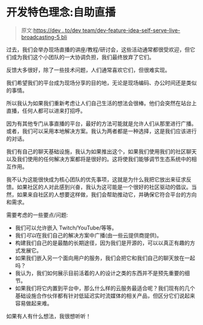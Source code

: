 # 开发特色理念:自助直播

> 原文:[https://dev . to/dev team/dev-feature-idea-self-serve-live-broadcasting-5 bli](https://dev.to/devteam/dev-feature-idea-self-serve-live-broadcasting-5bli)

过去，我们会举办现场直播的讲座/教程/研讨会，这些活动通常都很受欢迎，但它们成为我们这个小团队的一大协调负担，我们最终放弃了它们。

反馈大多很好，除了一些技术问题，人们通常喜欢它们，但很难实现。

我们希望我们的平台成为现场分享的目的地，无论是现场编码、办公时间还是类似的事情。

所以我认为如果我们重新考虑让人们自己生活的想法会很棒。他们会突然在站台上直播，任何人都可以进来打招呼。

因为有其他专门从事直播的平台，最好的方法可能就是允许人们从那里进行广播。或者，我们可以采用本地解决方案。我认为两者都是一种选择，这是我们应该进行的对话。

我们有自己的聊天基础设施，我认为如果推出这个，如果我们使用我们的社区聊天以及我们使用的任何解决方案都将是很好的。这将使我们能够调节生态系统中的相互作用。

我不认为这能很快成为核心团队的优先事项，这就是为什么我把它放出来征求反馈。如果社区的人对此感到兴奋，我认为这可能是一个很好的社区驱动的倡议。当然，如果来自社区的人想要这样做，我们会帮助推动它，并确保它符合平台的方向和需求。

需要考虑的一些要点/问题:

*   我们可以允许嵌入 Twitch/YouTube/等等。
*   我们*可以*在我们自己的解决方案中广播(由一些云提供商提供)。
*   构建我们自己的是最酷的长期途径，因为我们是开源的，可以以真正有趣的方式发展它。
*   如果我们嵌入另一个面向用户的服务，我们会把它和我们自己的聊天放在一起吗？
*   我认为，我们如何展示目前活着的人的设计之类的东西并不是预先重要的细节。
*   如果我们将它内置到平台中，那么什么样的云服务最适合呢？我们现有的几个基础设施合作伙伴都有针对低延迟实时流媒体的相关产品，但区分它们说起来容易做起来难。

如果有人有什么想法，我很想听听！